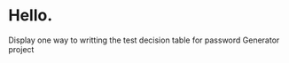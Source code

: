 <h1> Hello.</h1>
<p>Display one way to writting the test decision table for password Generator project
</p>
